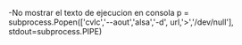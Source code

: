 -No mostrar el texto de ejecucion en consola
p = subprocess.Popen(['cvlc','--aout','alsa','-d', url,'>','/dev/null'], stdout=subprocess.PIPE)
